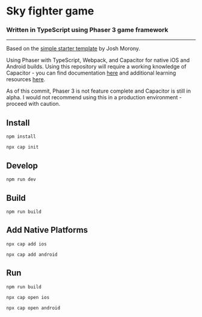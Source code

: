 # Sky fighter game

### Written in TypeScript using Phaser 3 game framework

---

Based on the [simple starter template](https://github.com/joshuamorony/phaser3-typescript-webpack-capacitor) by Josh Morony.

Using Phaser with TypeScript, Webpack, and Capacitor for native iOS and Android builds. Using this repository will require a working knowledge of Capacitor - you can find documentation [here](https://capacitor.ionicframework.com/docs/) and additional learning resources [here](https://www.joshmorony.com/tag/capacitor/).

As of this commit, Phaser 3 is not feature complete and Capacitor is still in alpha. I would not recommend using this in a production environment - proceed with caution.

## Install

```
npm install
```

```
npx cap init
```

## Develop

```
npm run dev
```

## Build

```
npm run build
```

## Add Native Platforms

```
npx cap add ios
```

```
npx cap add android
```

## Run

```
npm run build
```

```
npx cap open ios
```

```
npx cap open android
```
